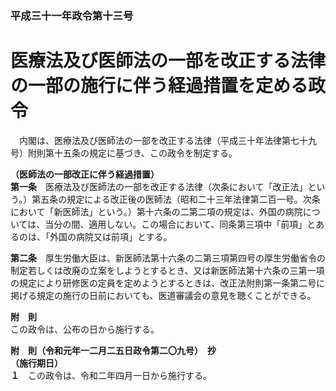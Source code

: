 ### 平成三十一年政令第十三号  
# 医療法及び医師法の一部を改正する法律の一部の施行に伴う経過措置を定める政令  
　内閣は、医療法及び医師法の一部を改正する法律（平成三十年法律第七十九号）附則第十五条の規定に基づき、この政令を制定する。  
  
**（医師法の一部改正に伴う経過措置）**  
**第一条**　医療法及び医師法の一部を改正する法律（次条において「改正法」という。）第五条の規定による改正後の医師法（昭和二十三年法律第二百一号。次条において「新医師法」という。）第十六条の二第二項の規定は、外国の病院については、当分の間、適用しない。この場合において、同条第三項中「前項」とあるのは、「外国の病院又は前項」とする。  
  
**第二条**　厚生労働大臣は、新医師法第十六条の二第三項第四号の厚生労働省令の制定若しくは改廃の立案をしようとするとき、又は新医師法第十六条の三第一項の規定により研修医の定員を定めようとするときは、改正法附則第一条第二号に掲げる規定の施行の日前においても、医道審議会の意見を聴くことができる。  
  
**附　則**  
この政令は、公布の日から施行する。  
  
**附　則（令和元年一二月二五日政令第二〇九号）　抄**  
**（施行期日）**  
**１**　この政令は、令和二年四月一日から施行する。  
  
